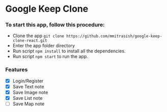 # Google Keep Clone

### To start this app, follow this procedure:

* Clone the app `git clone https://github.com/mmitrasish/google-keep-clone-react.git`
* Enter the app folder directory
* Run script `npm install` to install all the dependencies.
* Run script `npm start` to run the app.

### Features

- [x] Login/Register
- [x] Save Text note
- [x] Save Image note
- [x] Save List note
- [ ] Save Map note
